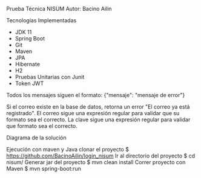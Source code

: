 Prueba Técnica NISUM 
Autor: Bacino Ailin


Tecnologías Implementadas
- JDK 11
- Spring Boot
- Git
- Maven
- JPA
- Hibernate
- H2
- Pruebas Unitarias con Junit
- Token JWT

Todos los mensajes siguen el formato:
{"mensaje": "mensaje de error"}

Si el correo existe en la base de datos, retorna un error "El correo ya está registrado".
El correo sigue una expresión regular para validar que su formato sea el correcto.
La clave sigue una expresión regular para validar que formato sea el correcto.

Diagrama de la solución

Ejecución con maven y Java
clonar el proyecto $ https://github.com/BacinoAilin/login_nisum
Ir al directorio del proyecto $ cd nisum/
Generar jar del proyecto
$ mvn clean install
Correr proyecto con Maven $ mvn spring-boot:run
